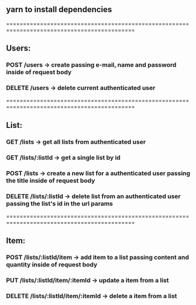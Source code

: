 ## yarn to install dependencies

============================================================================================

## Users: 

### POST /users -> create passing e-mail, name and password inside of request body

### DELETE /users -> delete current authenticated user

============================================================================================

## List: 

### GET /lists -> get all lists from authenticated user

### GET /lists/:listId -> get a single list by id

### POST /lists -> create a new list for a authenticated user passing the title inside of request body

### DELETE /lists/:listId -> delete list from an authenticated user passing the list's id in the url params

============================================================================================

## Item: 

### POST /lists/:listId/item -> add item to a list passing content and quantity inside of request body

### PUT /lists/:listId/item/:itemId -> update a item from a list

### DELETE /lists/:listId/item/:itemId -> delete a item from a list